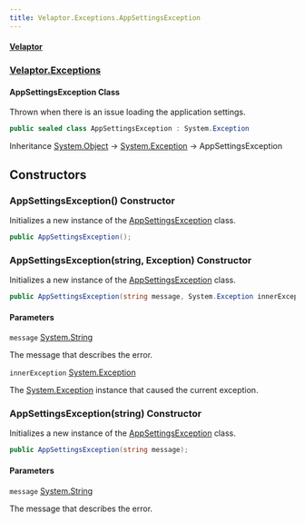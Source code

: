 ```yaml
---
title: Velaptor.Exceptions.AppSettingsException
---
```


#### [Velaptor](Namespaces.md 'Velaptor Namespaces')
### [Velaptor.Exceptions](Velaptor.Exceptions.md 'Velaptor.Exceptions')

#### AppSettingsException Class

Thrown when there is an issue loading the application settings.

```csharp
public sealed class AppSettingsException : System.Exception
```

Inheritance [System.Object](https://docs.microsoft.com/en-us/dotnet/api/System.Object 'System.Object') → [System.Exception](https://docs.microsoft.com/en-us/dotnet/api/System.Exception 'System.Exception') → AppSettingsException
## Constructors

<a name='Velaptor.Exceptions.AppSettingsException.AppSettingsException()'></a>

### AppSettingsException() Constructor

Initializes a new instance of the [AppSettingsException](Velaptor.Exceptions.AppSettingsException.md 'Velaptor.Exceptions.AppSettingsException') class.

```csharp
public AppSettingsException();
```

<a name='Velaptor.Exceptions.AppSettingsException.AppSettingsException(string,System.Exception)'></a>

### AppSettingsException(string, Exception) Constructor

Initializes a new instance of the [AppSettingsException](Velaptor.Exceptions.AppSettingsException.md 'Velaptor.Exceptions.AppSettingsException') class.

```csharp
public AppSettingsException(string message, System.Exception innerException);
```
#### Parameters

<a name='Velaptor.Exceptions.AppSettingsException.AppSettingsException(string,System.Exception).message'></a>

`message` [System.String](https://docs.microsoft.com/en-us/dotnet/api/System.String 'System.String')

The message that describes the error.

<a name='Velaptor.Exceptions.AppSettingsException.AppSettingsException(string,System.Exception).innerException'></a>

`innerException` [System.Exception](https://docs.microsoft.com/en-us/dotnet/api/System.Exception 'System.Exception')

The [System.Exception](https://docs.microsoft.com/en-us/dotnet/api/System.Exception 'System.Exception') instance that caused the current exception.

<a name='Velaptor.Exceptions.AppSettingsException.AppSettingsException(string)'></a>

### AppSettingsException(string) Constructor

Initializes a new instance of the [AppSettingsException](Velaptor.Exceptions.AppSettingsException.md 'Velaptor.Exceptions.AppSettingsException') class.

```csharp
public AppSettingsException(string message);
```
#### Parameters

<a name='Velaptor.Exceptions.AppSettingsException.AppSettingsException(string).message'></a>

`message` [System.String](https://docs.microsoft.com/en-us/dotnet/api/System.String 'System.String')

The message that describes the error.
